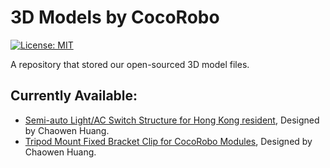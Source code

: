 # 3D Models by CocoRobo

[![License: MIT](https://img.shields.io/badge/License-MIT-yellow.svg)](https://opensource.org/licenses/MIT)

A repository that stored our open-sourced 3D model files.

## Currently Available:

* [Semi-auto Light/AC Switch Structure for Hong Kong resident](/hongkong-light-switch-panel-structure), Designed by Chaowen Huang.
* [Tripod Mount Fixed Bracket Clip for CocoRobo Modules](/tripod-mount), Designed by Chaowen Huang.